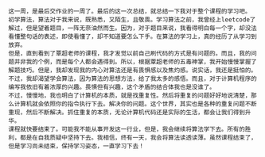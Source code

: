     这一周，是最后交作业的一周了。最后的这一次总结，就总结一下我对于整个课程的学习吧。
    初学算法，算法对于我来说，既熟悉，又陌生，且敬畏。学习算法之前，我曾经上leetcode了解过，但是望着题目，一阵无奈油然而生。因为，对于题目来说，我看得明白每一个字，却没法看懂整句话的表述，即使看懂了，却不知道要怎么下手。在算法的学习上，真的经历了从学习到放弃。
    但是，直到看到了覃超老师的课程，我才发觉以前自己刷代码的方式是有问题的。而且，我的问题并非我的个例，而是每个人都会遇得到。所以，根据覃超老师的五毒神掌，我开始慢慢掌握了解题技巧。但是，我却发现我的内心对算法还是有畏惧感以及焦灼感。说实话，我还是挺怕的。不过，我却渴望学会算法，因为算法的思想方法，给了我太多的感悟。而且，对于计算机程序的编写我依旧有着浓厚的兴趣。畏惧但有兴趣，这个矛盾的结合体我也是没谁了。
    不过，慢慢地，我也明白了计算机的本质，就是找重复性。然后将重复的问题好好地说清楚，那么计算机就会依照你的指令执行下去。解决你的问题。这个世界，其实也是各种的重复问题不断重现，然后不断解决。抓住重复的本质，无论计算机代码还是实际的生活，都会让我们得到升华。
    课程就快要结束了。可能我不能从事开发这一行业，但是，我会继续将算法学下去。所有的胜利，都是在自我质疑中坚持下去。我相信，终有一天，我会将算法读透读薄。虽然课程结束了，但是学习尚未结束，保持学习姿态，一直学习下去！
